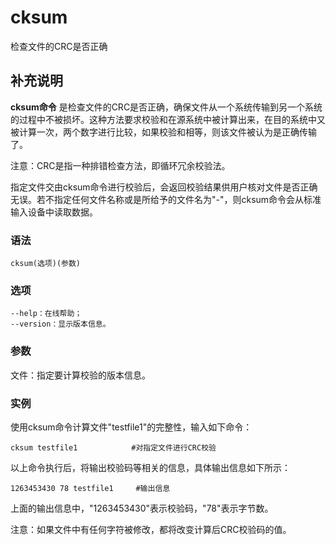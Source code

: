 cksum
===

检查文件的CRC是否正确

## 补充说明

**cksum命令** 是检查文件的CRC是否正确，确保文件从一个系统传输到另一个系统的过程中不被损坏。这种方法要求校验和在源系统中被计算出来，在目的系统中又被计算一次，两个数字进行比较，如果校验和相等，则该文件被认为是正确传输了。

注意：CRC是指一种排错检查方法，即循环冗余校验法。

指定文件交由cksum命令进行校验后，会返回校验结果供用户核对文件是否正确无误。若不指定任何文件名称或是所给予的文件名为"-"，则cksum命令会从标准输入设备中读取数据。

### 语法

```shell
cksum(选项)(参数)
```

### 选项

```shell
--help：在线帮助；
--version：显示版本信息。
```

### 参数

文件：指定要计算校验的版本信息。

### 实例

使用cksum命令计算文件"testfile1"的完整性，输入如下命令：

```shell
cksum testfile1            #对指定文件进行CRC校验
```

以上命令执行后，将输出校验码等相关的信息，具体输出信息如下所示：

```shell
1263453430 78 testfile1     #输出信息
```

上面的输出信息中，"1263453430"表示校验码，"78"表示字节数。

注意：如果文件中有任何字符被修改，都将改变计算后CRC校验码的值。


<!-- Linux命令行搜索引擎：https://jaywcjlove.github.io/linux-command/ -->